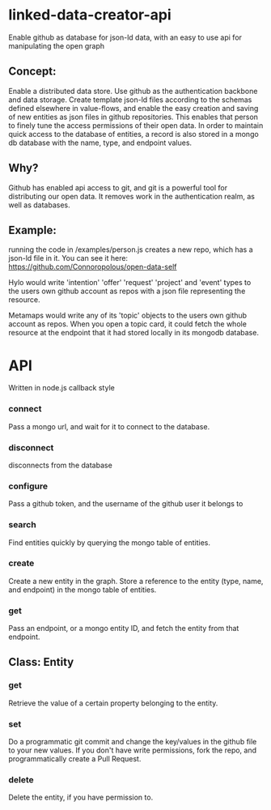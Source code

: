 # linked-data-creator-api

Enable github as database for json-ld data, with an easy to use api for manipulating the open graph


## Concept:
Enable a distributed data store. Use github as the authentication backbone and data storage. Create template json-ld files according to the schemas defined elsewhere in value-flows, and enable the easy creation and saving of new entities as json files in github repositories. This enables that person to finely tune the access permissions of their open data. In order to maintain quick access to the database of entities, a record is also stored in a mongo db database with the name, type, and endpoint values. 

## Why?
Github has enabled api access to git, and git is a powerful tool for distributing our open data. It removes work in the authentication realm, as well as databases.


## Example: 
running the code in /examples/person.js creates a new repo, which has a json-ld file in it. You can see it here: https://github.com/Connoropolous/open-data-self

Hylo would write 'intention' 'offer' 'request' 'project' and 'event' types to the users own github account as repos with a json file representing the resource. 

Metamaps would write any of its 'topic' objects to the users own github account as repos. When you open a topic card, it could fetch the whole resource at the endpoint that it had stored locally in its mongodb database. 


# API
Written in node.js callback style

### connect
Pass a mongo url, and wait for it to connect to the database. 

### disconnect
disconnects from the database

### configure
Pass a github token, and the username of the github user it belongs to

### search
Find entities quickly by querying the mongo table of entities.

### create
Create a new entity in the graph. Store a reference to the entity (type, name, and endpoint) in the mongo table of entities.

### get
Pass an endpoint, or a mongo entity ID, and fetch the entity from that endpoint.


## Class: Entity
### get
Retrieve the value of a certain property belonging to the entity.

### set
Do a programmatic git commit and change the key/values in the github file to your new values. If you don't have write permissions, fork the repo, and programmatically create a Pull Request.

### delete
Delete the entity, if you have permission to.

